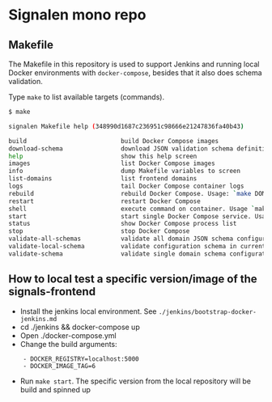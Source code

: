 # Signalen mono repo

## Makefile

The Makefile in this repository is used to support Jenkins and running local Docker environments with `docker-compose`, besides that it also does schema validation.

Type `make` to list available targets (commands).

```bash
$ make

signalen Makefile help (348990d1687c236951c98666e21247836fa40b43)

build                          build Docker Compose images
download-schema                download JSON validation schema definition to /tmp
help                           show this help screen
images                         list Docker Compose images
info                           dump Makefile variables to screen
list-domains                   list frontend domains
logs                           tail Docker Compose container logs
rebuild                        rebuild Docker Compose. Usage: `make DOMAIN=amsterdam rebuild
restart                        restart Docker Compose
shell                          execute command on container. Usage `make ENVIRONMENT=development shell
start                          start single Docker Compose service. Usage `make DOMAIN=amsterdam start
status                         show Docker Compose process list
stop                           stop Docker Compose
validate-all-schemas           validate all domain JSON schema configuration files. Usage `make SCHEMA_DEFINITION_GIT_REF=master validate-all-schemas
validate-local-schema          validate configuration schema in current branch. Usage `make SIGNALS_FRONTEND_PATH=../signals-frontend DOMAIN=amsterdam ENVIRONMENT=development validate-local-schema
validate-schema                validate single domain schema configuration file. Usage `make DOMAIN=amsterdam ENVIRONMENT=development SCHEMA_DEFINITION_GIT_REF=master validate-schema
```

## How to local test a specific version/image of the signals-frontend
* Install the jenkins local environment. See `./jenkins/bootstrap-docker-jenkins.md`
* cd ./jenkins && docker-compose up
* Open ./docker-compose.yml
* Change the build arguments:
```
    - DOCKER_REGISTRY=localhost:5000
    - DOCKER_IMAGE_TAG=6

```
* Run `make start`. The specific version from the local repository will be build and spinned up

